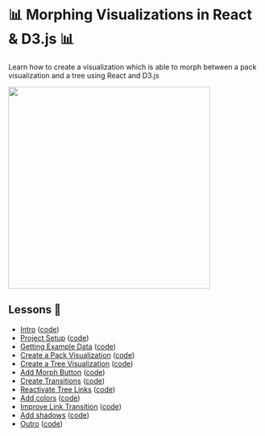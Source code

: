 # 📊 Morphing Visualizations in React & D3.js 📊

Learn how to create a visualization which is able to morph between a pack visualization and a tree using React and D3.js 

<img src="assets/morphing.gif" width="400" />


## Lessons 🎥

- [Intro](https://youtu.be/KV8dDJukdO4)                       ([code](https://github.com/rollacaster/Morphing-Visualizations-in-React-D3.js/tree/intro))
- [Project Setup](https://youtu.be/g0K7cSdmOJE)               ([code](https://github.com/rollacaster/Morphing-Visualizations-in-React-D3.js/tree/project-setup/src/App.js))
- [Getting Example Data](https://youtu.be/Vmulxe7KsYc)        ([code](https://github.com/rollacaster/Morphing-Visualizations-in-React-D3.js/tree/getting-example-data/src/App.js))
- [Create a Pack Visualization](https://youtu.be/-t2ZT9DiXcY) ([code](https://github.com/rollacaster/Morphing-Visualizations-in-React-D3.js/tree/create-a-pack-visualization/src/App.js))
- [Create a Tree Visualization](https://youtu.be/G2WY7u7LljI) ([code](https://github.com/rollacaster/Morphing-Visualizations-in-React-D3.js/tree/create-a-tree-visualization/src/App.js))
- [Add Morph Button](https://youtu.be/PBI21tw9NpM)            ([code](https://github.com/rollacaster/Morphing-Visualizations-in-React-D3.js/tree/add-morph-button/src/App.js))
- [Create Transitions](https://youtu.be/787vdrnoXw0)          ([code](https://github.com/rollacaster/Morphing-Visualizations-in-React-D3.js/tree/create-transitions/src/App.js))
- [Reactivate Tree Links](https://youtu.be/1pIslxUh11s)       ([code](https://github.com/rollacaster/Morphing-Visualizations-in-React-D3.js/tree/reactivate-tree-links/src/App.js))
- [Add colors](https://youtu.be/_h3cpWrwPHs)                  ([code](https://github.com/rollacaster/Morphing-Visualizations-in-React-D3.js/tree/add-colors/src/App.js))
- [Improve Link Transition](https://youtu.be/261l6ijfT1I)     ([code](https://github.com/rollacaster/Morphing-Visualizations-in-React-D3.js/tree/improve-link-transition/src/App.js))
- [Add shadows](https://youtu.be/KjBfpzFymjE)                 ([code](https://github.com/rollacaster/Morphing-Visualizations-in-React-D3.js/tree/add-shadows/src/App.js))
- [Outro](https://youtu.be/LGJh9d_zh78)                       ([code](https://github.com/rollacaster/Morphing-Visualizations-in-React-D3.js))
